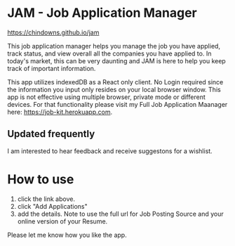 # JAM - Job Application Manager
https://chindowns.github.io/jam

This job application manager helps you manage the job you have applied, track status, and view overall all the companies you have applied to.  In today's market, this can be very daunting and JAM is here to help you keep track of important information.    
   
This app utilizes indexedDB as a React only client.  No Login required since the information you input only resides on your local browser window.  This app is not effective using multiple browser, private mode or different devices.  For that functionality please visit my Full Job Application Maanager here:
https://job-kit.herokuapp.com.

## Updated frequently
I am interested to hear feedback and receive suggestons for a wishlist.

# How to use
1. click the link above.
2. click "Add Applications"
3. add the details.  Note to use the full url for Job Posting Source and your online version of your Resume.

Please let me know how you like the app.
